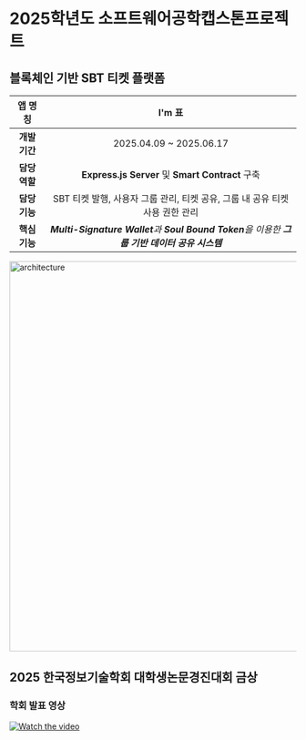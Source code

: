 # 2025학년도 소프트웨어공학캡스톤프로젝트

## 블록체인 기반 SBT 티켓 플랫폼
      
|    **앱 명칭**     |                      I'm 표                      |
|:----------------:|:------------------------------------------------:|
|    **개발 기간**   |  2025.04.09 ~ 2025.06.17  |
|    **담당 역할**   |  **Express.js Server** 및 **Smart Contract** 구축  |
|    **담당 기능**   |  SBT 티켓 발행, 사용자 그룹 관리, 티켓 공유, 그룹 내 공유 티켓 사용 권한 관리  |
|    **핵심 기능**   |  ***Multi-Signature Wallet**과 **Soul Bound Token**을 이용한 **그룹 기반 데이터 공유 시스템***  |

<img width="685" alt="architecture" src="https://github.com/user-attachments/assets/bc14a096-95a6-45e2-b52b-4b5bee9102fb" />

## 2025 한국정보기술학회 대학생논문경진대회 금상

### 학회 발표 영상
[![Watch the video](http://img.youtube.com/vi/bMFtUKPceiI/0.jpg)](https://youtu.be/bMFtUKPceiI)

